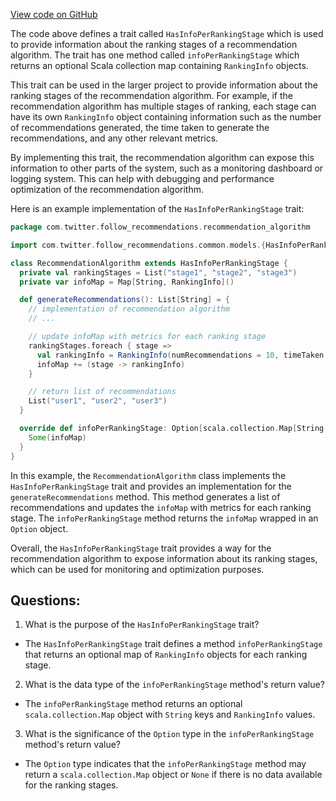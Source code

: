 [View code on GitHub](https://github.com/misbahsy/the-algorithm/follow-recommendations-service/common/src/main/scala/com/twitter/follow_recommendations/common/models/HasInfoPerRankingStage.scala)

The code above defines a trait called `HasInfoPerRankingStage` which is used to provide information about the ranking stages of a recommendation algorithm. The trait has one method called `infoPerRankingStage` which returns an optional Scala collection map containing `RankingInfo` objects. 

This trait can be used in the larger project to provide information about the ranking stages of the recommendation algorithm. For example, if the recommendation algorithm has multiple stages of ranking, each stage can have its own `RankingInfo` object containing information such as the number of recommendations generated, the time taken to generate the recommendations, and any other relevant metrics. 

By implementing this trait, the recommendation algorithm can expose this information to other parts of the system, such as a monitoring dashboard or logging system. This can help with debugging and performance optimization of the recommendation algorithm. 

Here is an example implementation of the `HasInfoPerRankingStage` trait:

```scala
package com.twitter.follow_recommendations.recommendation_algorithm

import com.twitter.follow_recommendations.common.models.{HasInfoPerRankingStage, RankingInfo}

class RecommendationAlgorithm extends HasInfoPerRankingStage {
  private val rankingStages = List("stage1", "stage2", "stage3")
  private var infoMap = Map[String, RankingInfo]()

  def generateRecommendations(): List[String] = {
    // implementation of recommendation algorithm
    // ...

    // update infoMap with metrics for each ranking stage
    rankingStages.foreach { stage =>
      val rankingInfo = RankingInfo(numRecommendations = 10, timeTaken = 1000)
      infoMap += (stage -> rankingInfo)
    }

    // return list of recommendations
    List("user1", "user2", "user3")
  }

  override def infoPerRankingStage: Option[scala.collection.Map[String, RankingInfo]] = {
    Some(infoMap)
  }
}
```

In this example, the `RecommendationAlgorithm` class implements the `HasInfoPerRankingStage` trait and provides an implementation for the `generateRecommendations` method. This method generates a list of recommendations and updates the `infoMap` with metrics for each ranking stage. The `infoPerRankingStage` method returns the `infoMap` wrapped in an `Option` object. 

Overall, the `HasInfoPerRankingStage` trait provides a way for the recommendation algorithm to expose information about its ranking stages, which can be used for monitoring and optimization purposes.
## Questions: 
 1. What is the purpose of the `HasInfoPerRankingStage` trait?
- The `HasInfoPerRankingStage` trait defines a method `infoPerRankingStage` that returns an optional map of `RankingInfo` objects for each ranking stage.

2. What is the data type of the `infoPerRankingStage` method's return value?
- The `infoPerRankingStage` method returns an optional `scala.collection.Map` object with `String` keys and `RankingInfo` values.

3. What is the significance of the `Option` type in the `infoPerRankingStage` method's return value?
- The `Option` type indicates that the `infoPerRankingStage` method may return a `scala.collection.Map` object or `None` if there is no data available for the ranking stages.